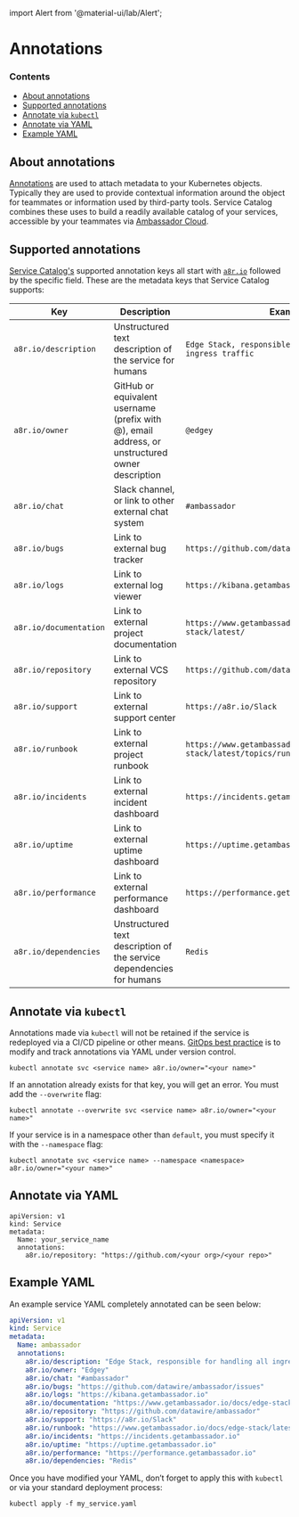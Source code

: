 import Alert from '@material-ui/lab/Alert';

# Annotations

<div class="docs-article-toc">
<h3>Contents</h3>

* [About annotations](#about-annotations)  
* [Supported annotations](#supported-annotations)  
* [Annotate via `kubectl`](#annotate-via-kubectl)  
* [Annotate via YAML](#annotate-via-yaml)  
* [Example YAML](#annotate-via-kubectl)

</div>

## About annotations

[Annotations](https://kubernetes.io/docs/concepts/overview/working-with-objects/annotations/) are used to attach metadata to your Kubernetes objects.  Typically they are used to provide contextual information around the object for teammates or information used by third-party tools.  Service Catalog combines these uses to build a readily available catalog of your services, accessible by your teammates via [Ambassador Cloud](https://app.getambassador.io/cloud/catalog).

## Supported annotations

[Service Catalog's](https://app.getambassador.io/cloud/catalog) supported annotation keys all start with [`a8r.io`](http://a8r.io) followed by the specific field. These are the metadata keys that Service Catalog supports:

| Key | Description | Example |
| --- | --- | --- |
| `a8r.io/description` | Unstructured text description of the service for humans | `Edge Stack, responsible for handling all ingress traffic` |
| `a8r.io/owner` | GitHub or equivalent username (prefix with @), email address, or unstructured owner description | `@edgey` |
| `a8r.io/chat` | Slack channel, or link to other external chat system | `#ambassador` |
| `a8r.io/bugs` | Link to external bug tracker | `https://github.com/datawire/ambassador/issues` |
| `a8r.io/logs` | Link to external log viewer | `https://kibana.getambassador.io` |
| `a8r.io/documentation` | Link to external project documentation | `https://www.getambassador.io/docs/edge-stack/latest/` |
| `a8r.io/repository` | Link to external VCS repository | `https://github.com/datawire/ambassador` |
| `a8r.io/support` | Link to external support center | `https://a8r.io/Slack` |
| `a8r.io/runbook` | Link to external project runbook | `https://www.getambassador.io/docs/edge-stack/latest/topics/running/debugging/` |
| `a8r.io/incidents`  | Link to external incident dashboard | `https://incidents.getambassador.io` |
| `a8r.io/uptime` | Link to external uptime dashboard | `https://uptime.getambassador.io` |
| `a8r.io/performance` | Link to external performance dashboard | `https://performance.getambassador.io` |
| `a8r.io/dependencies` | Unstructured text description of the service dependencies for humans | `Redis` |

## Annotate via `kubectl`

<Alert severity="info">Annotations made via <code>kubectl</code> will not be retained if the service is redeployed via a CI/CD pipeline or other means. <a href="../../../../../edge-stack/latest/topics/concepts/gitops-continuous-delivery/#continuous-delivery-and-gitops">GitOps best practice</a> is to modify and track annotations via YAML under version control.</Alert>

```
kubectl annotate svc <service name> a8r.io/owner="<your name>"
```

If an annotation already exists for that key, you will get an error. You must add the `--overwrite` flag:

```
kubectl annotate --overwrite svc <service name> a8r.io/owner="<your name>"
```

If your service is in a namespace other than `default`, you must specify it with the `--namespace` flag:

```
kubectl annotate svc <service name> --namespace <namespace> a8r.io/owner="<your name>"
```

## Annotate via YAML

```
apiVersion: v1
kind: Service
metadata:
  Name: your_service_name
  annotations:
    a8r.io/repository: "https://github.com/<your org>/<your repo>"
```

## Example YAML

An example service YAML completely annotated can be seen below:

```yaml
apiVersion: v1
kind: Service
metadata:
  Name: ambassador
  annotations:
    a8r.io/description: "Edge Stack, responsible for handling all ingress traffic"
    a8r.io/owner: "Edgey"
    a8r.io/chat: "#ambassador"
    a8r.io/bugs: "https://github.com/datawire/ambassador/issues"
    a8r.io/logs: "https://kibana.getambassador.io"
    a8r.io/documentation: "https://www.getambassador.io/docs/edge-stack/latest/"
    a8r.io/repository: "https://github.com/datawire/ambassador"
    a8r.io/support: "https://a8r.io/Slack"
    a8r.io/runbook: "https://www.getambassador.io/docs/edge-stack/latest/topics/running/debugging/"
    a8r.io/incidents: "https://incidents.getambassador.io"
    a8r.io/uptime: "https://uptime.getambassador.io"
    a8r.io/performance: "https://performance.getambassador.io"
    a8r.io/dependencies: "Redis"
```

Once you have modified your YAML, don’t forget to apply this with `kubectl` or via your standard deployment process:

```
kubectl apply -f my_service.yaml
```